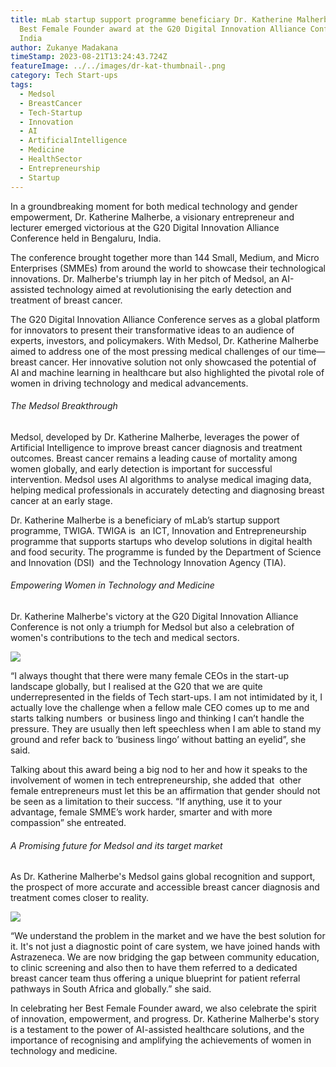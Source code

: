```yaml
---
title: mLab startup support programme beneficiary Dr. Katherine Malherbe wins
  Best Female Founder award at the G20 Digital Innovation Alliance Conference in
  India
author: Zukanye Madakana
timeStamp: 2023-08-21T13:24:43.724Z
featureImage: ../../images/dr-kat-thumbnail-.png
category: Tech Start-ups
tags:
  - Medsol
  - BreastCancer
  - Tech-Startup
  - Innovation
  - AI
  - ArtificialIntelligence
  - Medicine
  - HealthSector
  - Entrepreneurship
  - Startup
---
```

In a groundbreaking moment for both medical technology and gender empowerment, Dr. Katherine Malherbe, a visionary entrepreneur and lecturer emerged victorious at the G20 Digital Innovation Alliance Conference held in Bengaluru, India. 

The conference brought together more than 144 Small, Medium, and Micro Enterprises (SMMEs) from around the world to showcase their technological innovations. Dr. Malherbe's triumph lay in her pitch of Medsol, an AI-assisted technology aimed at revolutionising the early detection and treatment of breast cancer.

The G20 Digital Innovation Alliance Conference serves as a global platform for innovators to present their transformative ideas to an audience of experts, investors, and policymakers. With Medsol, Dr. Katherine Malherbe aimed to address one of the most pressing medical challenges of our time—breast cancer. Her innovative solution not only showcased the potential of AI and machine learning in healthcare but also highlighted the pivotal role of women in driving technology and medical advancements.                      

###### The Medsol Breakthrough

Medsol, developed by Dr. Katherine Malherbe, leverages the power of Artificial Intelligence to improve breast cancer diagnosis and treatment outcomes. Breast cancer remains a leading cause of mortality among women globally, and early detection is important for successful intervention. Medsol uses AI algorithms to analyse medical imaging data, helping medical professionals in accurately detecting and diagnosing breast cancer at an early stage.

Dr. Katherine Malherbe is a beneficiary of mLab’s startup support programme, TWIGA. TWIGA is  an ICT, Innovation and Entrepreneurship programme that supports startups who develop solutions in digital health and food security. The programme is funded by the Department of Science and Innovation (DSI)  and the Technology Innovation Agency (TIA). 

###### Empowering Women in Technology and Medicine

Dr. Katherine Malherbe's victory at the G20 Digital Innovation Alliance Conference is not only a triumph for Medsol but also a celebration of women's contributions to the tech and medical sectors. 

![](https://lh5.googleusercontent.com/kIP6bs2Kiq-nNaE60Y0m9DXHwp3Po5nnroy_lrpgRQrYFhjJX-WUGlUCuYsPfa9RRhoft-zb_dICnNz4KSJQ-9hzkeqhmAQEa5_CU2IafiK7C3NRv5YsepsxL5Vi9NzIvJOe9IovzPe4BwX-FEzWWQ)

“I always thought that there were many female CEOs in the start-up landscape globally, but I realised at the G20 that we are quite underrepresented in the fields of Tech start-ups. I am not intimidated by it, I actually love the challenge when a fellow male CEO comes up to me and starts talking numbers  or business lingo and thinking I can’t handle the pressure. They are usually then left speechless when I am able to stand my ground and refer back to ‘business lingo’ without batting an eyelid”, she said. 

Talking about this award being a big nod to her and how it speaks to the involvement of women in tech entrepreneurship, she added that  other female entrepreneurs must let this be an affirmation that gender should not be seen as a limitation to their success. “If anything, use it to your advantage, female SMME’s work harder, smarter and with more compassion” she entreated. 

###### A Promising future for Medsol and its target market 

As Dr. Katherine Malherbe's Medsol gains global recognition and support, the prospect of more accurate and accessible breast cancer diagnosis and treatment comes closer to reality. 

![](https://lh3.googleusercontent.com/I1eD6uEFnOXMe4zNwlBN45MD5o_gTM46aBIU2N2hrn3spwAeNVw4DhIEjm6R6o8kI5Ny3enu46w7ulW9RDVtoIG4-niwgE-PAAxXdCU-3M_7jY6JEv2gAft6xw1wTMoJg1n3vqx2UMH2du1OmzUHNQ)

“We understand the problem in the market and we have the best solution for it. It's not just a diagnostic point of care system, we have joined hands with Astrazeneca. We are now bridging the gap between community education, to clinic screening and also then to have them referred to a dedicated breast cancer team thus offering a unique blueprint for patient referral pathways in South Africa and globally.” she said. 

In celebrating her Best Female Founder award, we also celebrate the spirit of innovation, empowerment, and progress. Dr. Katherine Malherbe's story is a testament to the power of AI-assisted healthcare solutions, and the importance of recognising and amplifying the achievements of women in technology and medicine.